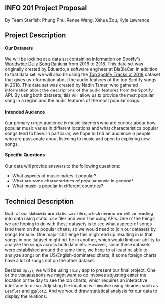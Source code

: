 ## INFO 201 Project Proposal
By Team Starfish: Phung Phu, Renee Wang, Xuhua Zou, Kyle Lawrence

## Project Description

#### Our Datasets
We will be looking at a data set containing information on [Spotify's Worldwide Daily Song Ranking](https://www.kaggle.com/edumucelli/spotifys-worldwide-daily-song-ranking)
from 2016 to 2018. This data set was originally created by Eduardo, a software
engineer at BlaBlaCar.  In addition to that data set, we will also be using the
[Top Spotify Tracks of 2018](https://www.kaggle.com/nadintamer/top-spotify-tracks-of-2018)
dataset that gives us information about the audio features of the top Spotify songs in 2018.
This data set was created by Nadin Tamer, who gathered information about the descriptions
of the audio features from the Spotify API. By using both datasets, this will allow
us to provide the most popular song in a region and the audio features of the most
popular songs.


#### Intended Audience
Our primary target audience is music listeners who are curious about how popular music varies in different locations and what characteristics popular songs tend to have. In particular, we hope to find an audience in people who are passionate about listening to music and open to exploring new songs.


#### Specific Questions
Our data will provide answers to the following questions:
- What aspects of music makes it popular?
- What are some characteristics of popular music in general?
- What music is popular in different countries?


## Technical Description
Both of our datasets are static .csv files, which means we will be reading into data using static .csv files and won't be using APIs. One of the things we are hoping to do with these datasets is to see what aspects of songs land them on the popular charts, so we would need to join our datasets by songs for sure. One major challenge this might end up resulting in is that songs in one dataset might not be in another, which would limit our ability to analyze the songs across both datasets. However, since these datasets were established around the same time, we hope to at least be able to analyze songs on the US/English-dominated charts, if some foreign charts have a lot of songs not on the other dataset.

Besides `dplyr`, we will be using `shiny` app to present our final project. One of the visualizations we might want to do involves adjusting either the location or the day to see the top charts, which requires an interactive interface to do so. Adjusting the location will involve using libraries such as `Leaflet` and `ggplot2`. And we would draw statistical analysis for our data to display the relations.

